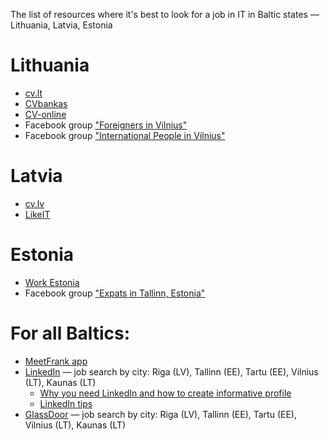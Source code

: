 The list of resources where it's best to look for a job in IT in Baltic states — Lithuania, Latvia, Estonia


# Lithuania
* [cv.lt](https://www.cv.lt)
* [CVbankas](https://www.cvbankas.lt)
* [CV-online](https://www.cvonline.lt)
* Facebook group ["Foreigners in Vilnius"](https://www.facebook.com/groups/209733365824002)
* Facebook group ["International People in Vilnius"](https://www.facebook.com/groups/intern.stud/)

# Latvia
* [cv.lv](https://www.cv.lv)
* [LikeIT](https://www.likeit.lv)

# Estonia
* [Work Estonia](https://workinestonia.com/latest-offers/) 
* Facebook group ["Expats in Tallinn, Estonia"](https://facebook.com/groups/1395659303995885/)

# For all Baltics:
* [MeetFrank app](https://meetfrank.com/)
* [LinkedIn](https://linkedin.com) — job search by city: Riga (LV), Tallinn (EE), Tartu (EE), Vilnius (LT), Kaunas (LT)
  * [Why you need LinkedIn and how to create informative profile](https://www.instagram.com/p/CFe60-sgYXU/)
  * [LinkedIn tips](https://www.instagram.com/p/CFt8e62AhOT/)
* [GlassDoor](https://glassdoor.com) — job search by city: Riga (LV), Tallinn (EE), Tartu (EE), Vilnius (LT), Kaunas (LT)
